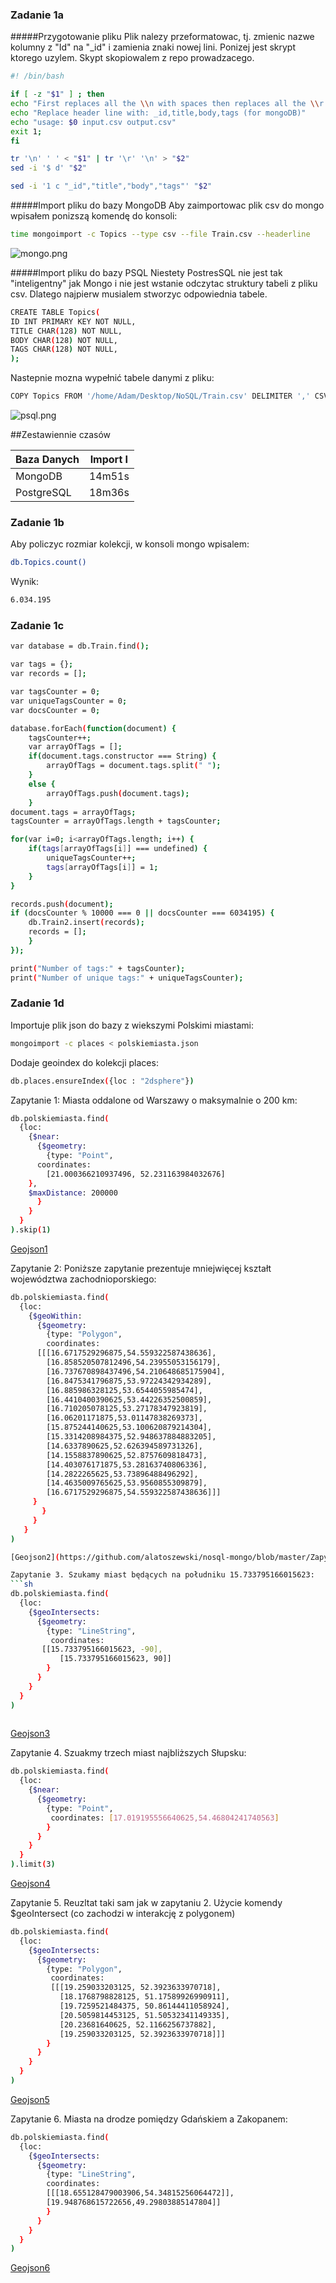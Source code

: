 ### Zadanie 1a

#####Przygotowanie pliku
Plik nalezy przeformatowac, tj. zmienic nazwe kolumny z "Id" na "_id" i zamienia znaki nowej lini. Ponizej jest skrypt ktorego uzylem. Skypt skopiowalem z repo prowadzacego.
```sh
#! /bin/bash

if [ -z "$1" ] ; then
echo "First replaces all the \\n with spaces then replaces all the \\r with \\n"
echo "Replace header line with: _id,title,body,tags (for mongoDB)"
echo "usage: $0 input.csv output.csv"
exit 1;
fi

tr '\n' ' ' < "$1" | tr '\r' '\n' > "$2"
sed -i '$ d' "$2"

sed -i '1 c "_id","title","body","tags"' "$2" 
```

#####Import pliku do bazy MongoDB
Aby zaimportowac plik csv do mongo wpisałem ponizszą komendę do konsoli:
```sh
time mongoimport -c Topics --type csv --file Train.csv --headerline
```
![mongo.png](https://raw.githubusercontent.com/alatoszewski/nosql-mongo/master/mongo.png)

#####Import pliku do bazy PSQL
Niestety PostresSQL nie jest tak "inteligentny" jak Mongo i nie jest wstanie odczytac struktury tabeli z pliku csv. Dlatego najpierw musialem stworzyc odpowiednia tabele.
```sh
CREATE TABLE Topics(
ID INT PRIMARY KEY NOT NULL,
TITLE CHAR(128) NOT NULL,
BODY CHAR(128) NOT NULL,
TAGS CHAR(128) NOT NULL,
);
```
Nastepnie mozna wypełnić tabele danymi z pliku:
```sh
COPY Topics FROM '/home/Adam/Desktop/NoSQL/Train.csv' DELIMITER ',' CSV;
```


![psql.png](https://raw.githubusercontent.com/alatoszewski/nosql-mongo/master/psql.png)

##Zestawiennie czasów

| Baza Danych |       Import I       |
|-------------|:--------------------:|
|   MongoDB   | 14m51s               |
| PostgreSQL  | 18m36s               |



### Zadanie 1b
Aby policzyc rozmiar kolekcji, w konsoli mongo wpisalem:
```sh
db.Topics.count()
```
Wynik:
```sh
6.034.195
```

### Zadanie 1c
```sh
var database = db.Train.find();

var tags = {};
var records = [];

var tagsCounter = 0;
var uniqueTagsCounter = 0;
var docsCounter = 0;

database.forEach(function(document) {
    tagsCounter++;
    var arrayOfTags = [];
    if(document.tags.constructor === String) {
        arrayOfTags = document.tags.split(" ");
    } 
    else { 
        arrayOfTags.push(document.tags);
    }
document.tags = arrayOfTags;
tagsCounter = arrayOfTags.length + tagsCounter;

for(var i=0; i<arrayOfTags.length; i++) {
    if(tags[arrayOfTags[i]] === undefined) {
        uniqueTagsCounter++;  
        tags[arrayOfTags[i]] = 1; 
    }
}

records.push(document);
if (docsCounter % 10000 === 0 || docsCounter === 6034195) {
    db.Train2.insert(records);
    records = [];
    }
});

print("Number of tags:" + tagsCounter);
print("Number of unique tags:" + uniqueTagsCounter);
```

### Zadanie 1d
Importuje plik json do bazy z wiekszymi Polskimi miastami: 
```sh
mongoimport -c places < polskiemiasta.json
```
Dodaje geoindex do kolekcji places:
```sh
db.places.ensureIndex({loc : "2dsphere"})
```

Zapytanie 1: Miasta oddalone od Warszawy o maksymalnie o 200 km:
```sh
db.polskiemiasta.find(
  {loc: 
    {$near: 
      {$geometry: 
        {type: "Point", 
	  coordinates: 
	    [21.000366210937496, 52.231163984032676]
	}, 
	$maxDistance: 200000
      }
    }
  }
).skip(1)
```

[Geojson1](https://github.com/alatoszewski/nosql-mongo/blob/master/Zapytanie1.geojson)

Zapytanie 2: Poniższe zapytanie prezentuje mniejwięcej kształt województwa zachodnioporskiego:
```sh
db.polskiemiasta.find(
  {loc: 
    {$geoWithin: 
      {$geometry: 
        {type: "Polygon", 
        coordinates: 
	  [[[16.6717529296875,54.559322587438636],
	    [16.858520507812496,54.23955053156179],
	    [16.737670898437496,54.210648685175904],
	    [16.8475341796875,53.97224342934289],
	    [16.885986328125,53.6544055985474],
	    [16.4410400390625,53.44226352500859],
	    [16.710205078125,53.27178347923819],
	    [16.06201171875,53.01147838269373],
	    [15.875244140625,53.100620879214304],
	    [15.3314208984375,52.948637884883205],
	    [14.6337890625,52.626394589731326],
	    [14.1558837890625,52.8757609818473],
	    [14.403076171875,53.28163740806336],
	    [14.2822265625,53.73896488496292],
	    [14.4635009765625,53.9560855309879],
	    [16.6717529296875,54.559322587438636]]]
	 }
       }
     }
   }
)

[Geojson2](https://github.com/alatoszewski/nosql-mongo/blob/master/Zapytanie2.geojson)

Zapytanie 3. Szukamy miast będących na południku 15.733795166015623:
```sh
db.polskiemiasta.find(
  {loc: 
    {$geoIntersects: 
      {$geometry: 
        {type: "LineString", 
         coordinates: 
	   [[15.733795166015623, -90],
           [15.733795166015623, 90]]
        }
      }
    }
  }
)
     
```

[Geojson3](https://github.com/alatoszewski/nosql-mongo/blob/master/Zapytanie3.geojson)

Zapytanie 4. Szuakmy trzech miast najbliższych Słupsku:
```sh
db.polskiemiasta.find(
  {loc: 
    {$near: 
      {$geometry: 
        {type: "Point", 
         coordinates: [17.019195556640625,54.46804241740563]
        }
      }
    }
  }
).limit(3)
```

[Geojson4](https://github.com/alatoszewski/nosql-mongo/blob/master/Zapytanie4.geojson)

Zapytanie 5. Reuzltat taki sam jak w zapytaniu 2. Użycie komendy $geoIntersect (co zachodzi w interakcję z polygonem)
```sh
db.polskiemiasta.find(
  {loc: 
    {$geoIntersects: 
      {$geometry: 
        {type: "Polygon", 
         coordinates: 
         [[[19.259033203125, 52.3923633970718], 
           [18.1768798828125, 51.17589926990911], 
           [19.7259521484375, 50.86144411058924], 
           [20.5059814453125, 51.50532341149335], 
           [20.23681640625, 52.1166256737882], 
           [19.259033203125, 52.3923633970718]]]
        }
      }
    }
  }
)
```
[Geojson5](https://github.com/alatoszewski/nosql-mongo/blob/master/Zapytanie5.geojson)

Zapytanie 6. Miasta na drodze pomiędzy Gdańskiem a Zakopanem:
```sh
db.polskiemiasta.find(
  {loc: 
    {$geoIntersects: 
      {$geometry: 
        {type: "LineString", 
        coordinates: 
        [[[18.655128479003906,54.34815256064472]], 
        [19.948768615722656,49.29803885147804]]
        }
      }
    }
  }
)
```

[Geojson6](https://github.com/alatoszewski/nosql-mongo/blob/master/Zapytanie6.geojson)